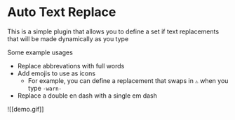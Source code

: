 # Auto Text Replace

This is a simple plugin that allows you to define a set if text replacements that will be made dynamically as you type

Some example usages
- Replace abbrevations with full words
- Add emojis to use as icons
  - For example, you can define a replacement that swaps in `⚠️` when you type `-warn-`
- Replace a double en dash with a single em dash

![[demo.gif]]